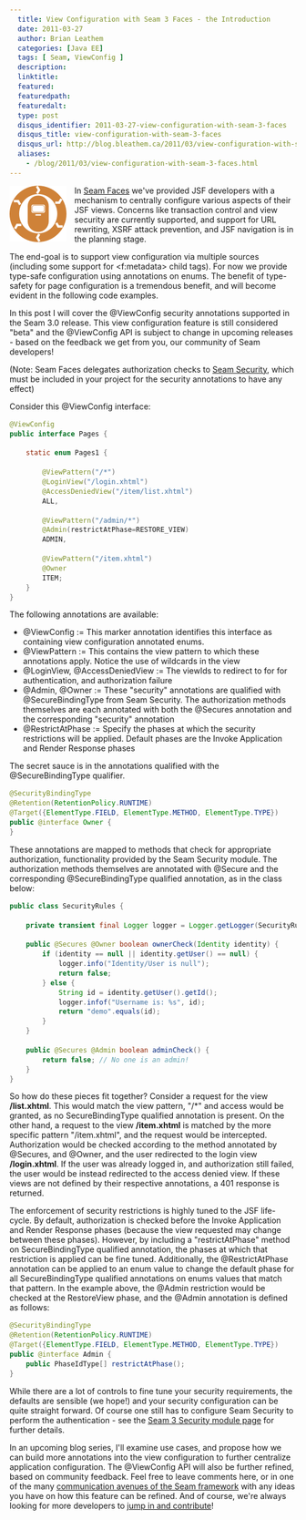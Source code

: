 ```yaml
---
  title: View Configuration with Seam 3 Faces - the Introduction
  date: 2011-03-27
  author: Brian Leathem
  categories: [Java EE]
  tags: [ Seam, ViewConfig ]
  description:
  linktitle:
  featured:
  featuredpath:
  featuredalt:
  type: post
  disqus_identifier: 2011-03-27-view-configuration-with-seam-3-faces
  disqus_title: view-configuration-with-seam-3-faces
  disqus_url: http://blog.bleathem.ca/2011/03/view-configuration-with-seam-3-faces.html
  aliases:
    - /blog/2011/03/view-configuration-with-seam-3-faces.html
---
```


<a href="/img/blog/2011-03-28-view-configuration-with-seam-3-faces/faces_emblem.png" imageanchor="1" style="clear: left; float: left; margin-bottom: 1em; margin-right: 1em;"><img border="0" height="99" src="/img/blog/2011-03-28-view-configuration-with-seam-3-faces/faces_emblem.png" width="100" /></a>
In <a href="http://seamframework.org/Seam3/FacesModule">Seam Faces</a> we've provided JSF developers with a mechanism to centrally configure various aspects of their JSF views. Concerns like transaction control and view security are currently supported, and support for URL rewriting, XSRF attack prevention, and JSF navigation is in the planning stage.

The end-goal is to support view configuration via multiple sources  (including some support for &lt;f:metadata&gt; child tags).  For now we  provide type-safe configuration using annotations on enums.  The benefit  of type-safety for page configuration is a tremendous benefit, and will  become evident in the following code examples.

In this post I will cover the @ViewConfig security annotations supported  in the Seam 3.0 release.  This view configuration feature is still  considered "beta" and the @ViewConfig API is subject to change in  upcoming releases - based on the feedback we get from you, our community  of Seam developers!

(Note: Seam Faces delegates authorization checks to <a href="http://seamframework.org/Seam3/SecurityModule">Seam Security</a>, which must be included in your project for the security annotations to have any effect)

Consider this @ViewConfig interface:

```java
@ViewConfig
public interface Pages {

    static enum Pages1 {

        @ViewPattern("/*")
        @LoginView("/login.xhtml")
        @AccessDeniedView("/item/list.xhtml")
        ALL,

        @ViewPattern("/admin/*")
        @Admin(restrictAtPhase=RESTORE_VIEW)
        ADMIN,

        @ViewPattern("/item.xhtml")
        @Owner
        ITEM;
    }
}
```

The following annotations are available:

- @ViewConfig := This marker annotation identifies this interface as containing view configuration annotated enums.
- @ViewPattern := This contains the view pattern to which these annotations apply.  Notice the use of wildcards in the view
- @LoginView, @AccessDeniedView := The viewIds to redirect to for for authentication, and authorization failure
- @Admin, @Owner := These "security" annotations are qualified with @SecureBindingType from Seam Security. The authorization methods themselves are each annotated with both the @Secures annotation and the corresponding "security" annotation
- @RestrictAtPhase := Specify the phases at which the security restrictions will be applied.  Default phases are the Invoke Application and Render Response phases

The secret sauce is in the annotations qualified with the @SecureBindingType qualifier.

```java
@SecurityBindingType
@Retention(RetentionPolicy.RUNTIME)
@Target({ElementType.FIELD, ElementType.METHOD, ElementType.TYPE})
public @interface Owner {
}
```

These annotations are mapped to methods that check for appropriate  authorization, functionality provided by the Seam Security module.  The  authorization methods themselves are annotated with @Secure and the  corresponding @SecureBindingType qualified annotation, as in the class  below:

```java
public class SecurityRules {

    private transient final Logger logger = Logger.getLogger(SecurityRules.class.getName());

    public @Secures @Owner boolean ownerCheck(Identity identity) {
        if (identity == null || identity.getUser() == null) {
            logger.info("Identity/User is null");
            return false;
        } else {
            String id = identity.getUser().getId();
            logger.infof("Username is: %s", id);
            return "demo".equals(id);
        }
    }

    public @Secures @Admin boolean adminCheck() {
        return false; // No one is an admin!
    }
}
```

So how do these pieces fit together?  Consider a request for the view __/list.xhtml__.  This would match the view pattern, "/*" and access would be granted, as no  SecureBindingType qualified annotation is present.  On the other hand, a request to the view __/item.xhtml__ is matched by the more specific pattern "/item.xhtml", and the request would be intercepted.  Authorization would be checked according to the method annotated by @Secures, and @Owner, and the user redirected to the login view __/login.xhtml__.  If the user was already logged in, and authorization still failed, the user would be instead redirected to the access denied view. If these views are not defined by their respective annotations, a 401 response is returned.

The enforcement of security restrictions is highly tuned to the JSF  life-cycle. By default, authorization is checked before the Invoke Application and Render Response phases (because the view requested may  change between these phases). However, by including a "restrictAtPhase"  method on SecureBindingType qualified annotation, the phases at which that  restriction is applied can be fine tuned. Additionally, the  @RestrictAtPhase annotation can be applied to an enum value to change the  default phase for all SecureBindingType qualified annotations on enums  values that match that pattern.  In the example above, the @Admin restriction would be checked at the RestoreView phase, and the @Admin annotation is defined as follows:

```java
@SecurityBindingType
@Retention(RetentionPolicy.RUNTIME)
@Target({ElementType.FIELD, ElementType.METHOD, ElementType.TYPE})
public @interface Admin {
    public PhaseIdType[] restrictAtPhase();
}
```

While there are a lot of controls to fine tune your security  requirements, the defaults are sensible (we hope!) and your security  configuration can be quite straight forward. Of course one still has to configure Seam Security to perform the authentication - see the <a href="http://seamframework.org/Seam3/SecurityModule">Seam 3 Security module page</a> for further details.

In an upcoming blog series, I'll examine use cases, and propose how we  can build more annotations into the view configuration to further centralize application configuration. The @ViewConfig API will also be  further refined, based on community feedback. Feel free to leave  comments here, or in one of the many <a href="http://seamframework.org/Community">communication avenues of the Seam framework</a> with any ideas you have on how this feature can be refined. And of course, we're always looking for more developers to <a href="http://seamframework.org/Seam3/Contribute">jump in and contribute</a>!

